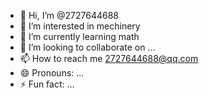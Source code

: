 - 👋 Hi, I’m @2727644688
- 👀 I’m interested in mechinery
- 🌱 I’m currently learning math
- 💞️ I’m looking to collaborate on ...
- 📫 How to reach me 2727644688@qq.com
- 😄 Pronouns: ...
- ⚡ Fun fact: ...

<!---
2727644688/2727644688 is a ✨ special ✨ repository because its `README.md` (this file) appears on your GitHub profile.
You can click the Preview link to take a look at your changes.
--->
